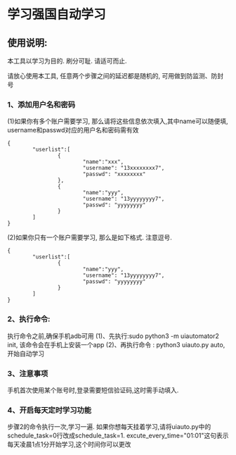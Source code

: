 # 学习强国自动学习

## 使用说明:

本工具以学习为目的. 刷分可耻. 请适可而止.

请放心使用本工具, 任意两个步骤之间的延迟都是随机的, 可用做到防监测、防封号

### 1、添加用户名和密码

(1)如果你有多个账户需要学习, 那么请将这些信息依次填入,其中name可以随便填, username和passwd对应的用户名和密码需有效
```
{
        "userlist":[
                {
                        "name":"xxx",
                        "username": "13xxxxxxxx7",
                        "passwd": "xxxxxxxx"
                },
                {
                        "name":"yyy",
                        "username": "13yyyyyyyy7",
                        "passwd": "yyyyyyyy"
                }
        ]
}
```
(2)如果你只有一个账户需要学习, 那么是如下格式. 注意逗号.
```
{
        "userlist":[
                {
                        "name":"yyy",
                        "username": "13yyyyyyyy7",
                        "passwd": "yyyyyyyy"
                }
        ]
}
```

###  2、执行命令:

执行命令之前,确保手机adb可用
(1)、先执行:sudo python3 -m uiautomator2 init, 该命令会在手机上安装一个app 
(2)、再执行命令 : python3 uiauto.py auto, 开始自动学习

### 3、注意事项

手机首次使用某个账号时,登录需要短信验证码,这时需手动填入.

###  4、开启每天定时学习功能

步骤2的命令执行一次,学习一遍. 如果你想每天挂着学习,请将uiauto.py中的schedule_task=0行改成schedule_task=1. excute_every_time="01:01"这句表示每天凌晨1点1分开始学习,这个时间你可以更改

